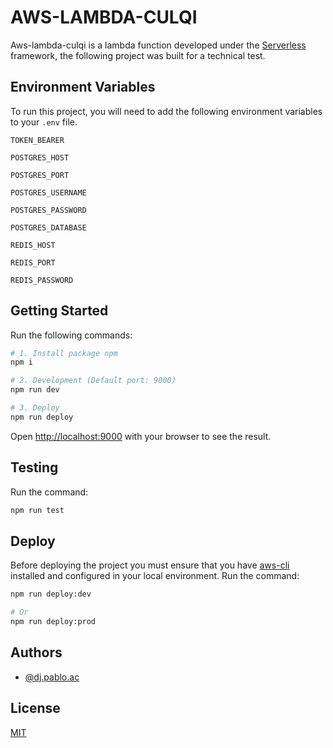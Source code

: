 # AWS-LAMBDA-CULQI
Aws-lambda-culqi is a lambda function developed under the [Serverless](https://www.serverless.com/framework/docs) framework, the following project was built for a technical test.

## Environment Variables

To run this project, you will need to add the following environment variables to your `.env` file.

`TOKEN_BEARER`

`POSTGRES_HOST`

`POSTGRES_PORT`

`POSTGRES_USERNAME`

`POSTGRES_PASSWORD`

`POSTGRES_DATABASE`

`REDIS_HOST`

`REDIS_PORT`

`REDIS_PASSWORD`

## Getting Started

Run the following commands:

```bash
# 1. Install package npm
npm i

# 2. Development (Default port: 9000)
npm run dev

# 3. Deploy
npm run deploy
```

Open [http://localhost:9000](http://localhost:9000) with your browser to see the result.

## Testing

Run the command:

```bash
npm run test
```

## Deploy

Before deploying the project you must ensure that you have [aws-cli](https://docs.aws.amazon.com/cli/latest/userguide/getting-started-install.html) installed and configured in your local environment. Run the command:

```bash
npm run deploy:dev

# Or
npm run deploy:prod
```

## Authors

- [@dj.pablo.ac](https://gitlab.com/dj.pablo.ac)

## License

[MIT](https://choosealicense.com/licenses/mit/)